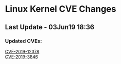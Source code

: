 
# **Linux Kernel CVE Changes**

## Last Update - 03Jun19 18:36

### **Updated CVEs:**

[CVE-2019-12378](cves/CVE-2019-12378)  
[CVE-2019-3846](cves/CVE-2019-3846)  
